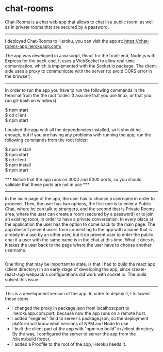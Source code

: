 # chat-rooms

Chat-Rooms is a chat web app that allows to chat in a public room, as well as in private rooms that are secured by a password.
________________________________________

I deployed Chat-Rooms to Heroku, you can visit the app at:
https://chat-rooms-app.herokuapp.com/

The app was developed in Javascript, React for the front-end, Node.js with Express for the back-end. It uses a WebSocket to allow real-time comunication, which is implemented with the Socket.io package.
The client-side uses a proxy to communicate with the server (to avoid CORS error in the browser).
________________________________________

In order to run the app you have to run the following commands in the terminal from the the root folder: 
(I assume that you use linux, or that you run git-bash on windows)

$ npm start   
$ cd client   
$ npm start   

I pushed the app with all the dependencies installed, so it should be enough, but if you are having any problems with running the app, run the following commands from the root folder:

$ npm install   
$ npm start   
$ cd client   
$ npm install   
$ npm start   

*** Notice that the app runs on 3000 and 5000 ports, so you should validate that these ports are not in use *** 
________________________________________

In the main page of the app, the user has to choose a username in order to proceed.
Then, the user has two options, the first one is to enter a Public Chat, where he can talk to strangers, and the second that is Private Rooms area, where the user can create a room (secured by a password) or to join an existing room, in order to have a private conversation.
In every place at the application the user has the option to come back to the main page.
The app doesn't prevent users from connecting to the app with a name that is already in a use by an other user, but it do prevent user to enter the public chat if a user with the same name is in the chat at this time. What it does is, it takes the user back to the page where the user have to choose another username.
________________________________________

One thing that may be important to state, is that I had to build the react app (client directory) in an early stage of developing the app, since create-react-app webpack's configurations did work with socket.io. The build solved this issue.
________________________________________

This is a development version of the app. In order to deploy it, I followed these steps:
- I changed the proxy in package.json from localhost:port to <app-name>.herokuapp.com:port, because now the app runs on a remote host.
- I added "engines" field to server's package.json, so the deployment platform will know what versions of NPM and Node to use.
- I built the client part of the app with "npm run build" in /client directory. By the way, I configured the server to server the app from the /client/build forder.
- I added a Procfile to the root of the app, Heroku needs it.
